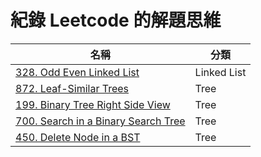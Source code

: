 # 紀錄 Leetcode 的解題思維

| 名稱                                                                                      | 分類        |
| ----------------------------------------------------------------------------------------- | ----------- |
| [328. Odd Even Linked List](./328.%20Odd%20Even%20Linked%20List/approach.md)              | Linked List |
| [872. Leaf-Similar Trees](./872.%20Leaf-Similar%20Trees/approach.md)                      | Tree        |
| [199. Binary Tree Right Side View](./199.%20Binary%20Tree%20Right%20Side%20View/)         | Tree        |
| [700. Search in a Binary Search Tree](./700.%20Search%20in%20a%20Binary%20Search%20Tree/) | Tree        |
| [450. Delete Node in a BST](./450.%20Delete%20Node%20in%20a%20BST/)                       | Tree        |
